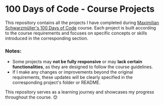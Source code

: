 # 100 Days of Code - Course Projects

This repository contains all the projects I have completed during [Maximilian Schwarzmüller's 100 Days of Code](https://www.udemy.com/course/100-days-of-code-web-development-bootcamp/) course. Each project is built according to the course requirements and focuses on specific concepts or skills introduced in the corresponding section.

### Notes:
- Some projects may **not be fully responsive** or may **lack certain functionalities**, as they are designed to follow the course guidelines.  
- If I make any changes or improvements beyond the original requirements, these updates will be clearly specified in the corresponding project's folder or README.

This repository serves as a learning journey and showcases my progress throughout the course. 😊
